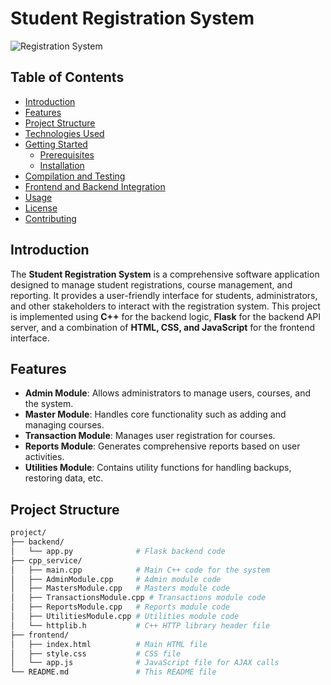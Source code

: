 # Student Registration System

![Registration System](https://img.shields.io/badge/Registration-System-blue.svg)

## Table of Contents

- [Introduction](#introduction)
- [Features](#features)
- [Project Structure](#project-structure)
- [Technologies Used](#technologies-used)
- [Getting Started](#getting-started)
  - [Prerequisites](#prerequisites)
  - [Installation](#installation)
- [Compilation and Testing](#compilation-and-testing)
- [Frontend and Backend Integration](#frontend-and-backend-integration)
- [Usage](#usage)
- [License](#license)
- [Contributing](#contributing)

## Introduction

The **Student Registration System** is a comprehensive software application designed to manage student registrations, course management, and reporting. It provides a user-friendly interface for students, administrators, and other stakeholders to interact with the registration system. This project is implemented using **C++** for the backend logic, **Flask** for the backend API server, and a combination of **HTML, CSS, and JavaScript** for the frontend interface.

## Features

- **Admin Module**: Allows administrators to manage users, courses, and the system.
- **Master Module**: Handles core functionality such as adding and managing courses.
- **Transaction Module**: Manages user registration for courses.
- **Reports Module**: Generates comprehensive reports based on user activities.
- **Utilities Module**: Contains utility functions for handling backups, restoring data, etc.

## Project Structure

```bash
project/
├── backend/
│   └── app.py              # Flask backend code
├── cpp_service/
│   ├── main.cpp            # Main C++ code for the system
│   ├── AdminModule.cpp     # Admin module code
│   ├── MastersModule.cpp   # Masters module code
│   ├── TransactionsModule.cpp # Transactions module code
│   ├── ReportsModule.cpp   # Reports module code
│   ├── UtilitiesModule.cpp # Utilities module code
│   └── httplib.h           # C++ HTTP library header file
├── frontend/
│   ├── index.html          # Main HTML file
│   ├── style.css           # CSS file
│   └── app.js              # JavaScript file for AJAX calls
└── README.md               # This README file

